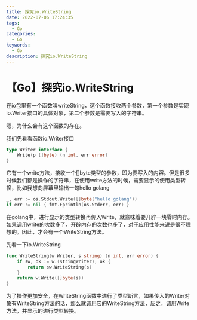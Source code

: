 ```yaml
---
title: 探究io.WriteString
date: 2022-07-06 17:24:35
tags:
  - Go
categories:
  - Go
keywords:
  - Go
description: 探究io.WriteString
---
```

# 【Go】探究io.WriteString

在io包里有一个函数叫writeString，这个函数接收两个参数，第一个参数是实现io.Writer接口的具体对象，第二个参数是需要写入的字符串。

嗯，为什么会有这个函数的存在。

我们先看看函数io.Writer接口

```go
type Writer interface {
    Write(p []byte) (n int, err error)
}
```

它有一个write方法，接收一个[]byte类型的参数，即为要写入的内容。但是很多时候我们都是操作的字符串，在使用write方法的时候，需要显示的使用类型转换，比如我想向屏幕里输出一句hello golang

```go
_, err := os.Stdout.Write([]byte("hello golang"))
if err != nil { fmt.Fprintln(os.Stderr, err) }
```

在golang中，进行显示的类型转换再传入Write，就意味着要开辟一块零时内存。如果调用write的次数多了，开辟内存的次数也多了，对于应用性能来说是很不理想的。因此，才会有一个WriteString方法。

先看一下io.WriteString

```go
func WriteString(w Writer, s string) (n int, err error) {
    if sw, ok := w.(stringWriter); ok {
        return sw.WriteString(s)
    }
    return w.Write([]byte(s))
}
```

为了操作更加安全，在WriteString函数中进行了类型断言，如果传入的Writer对象有WriteString方法的话，那么就调用它的WriteString方法，反之，调用Write方法，并显示的进行类型转换。